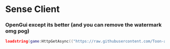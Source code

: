 # Sense Client
<h3>OpenGui except its better (and you can remove the watermark omg pog)</h3>

```lua
loadstring(game:HttpGetAsync(("https://raw.githubusercontent.com/Toon-arch/SenseClient/main/main.lua")))();
```
